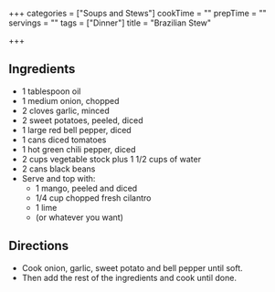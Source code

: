 +++
categories = ["Soups and Stews"]
cookTime = ""
prepTime = ""
servings = ""
tags = ["Dinner"]
title = "Brazilian Stew"

+++
## Ingredients

* 1 tablespoon oil
* 1 medium onion, chopped
* 2 cloves garlic, minced
* 2 sweet potatoes, peeled, diced
* 1 large red bell pepper, diced
* 1 cans diced tomatoes
* 1 hot green chili pepper, diced
* 2 cups vegetable stock plus 1 1/2 cups of water
* 2 cans black beans
* Serve and top with:
  * 1 mango, peeled and diced 
  * 1/4 cup chopped fresh cilantro
  * 1 lime
  * (or whatever you want)

## Directions

* Cook onion, garlic, sweet potato and bell pepper until soft. 
* Then add the rest of the ingredients and cook until done.
